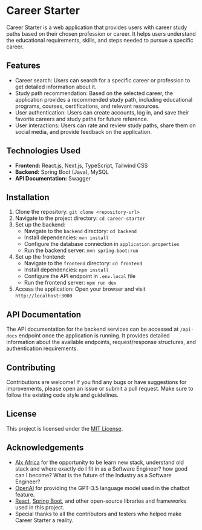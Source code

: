 # Career Starter

Career Starter is a web application that provides users with career study paths based on their chosen profession or career. It helps users understand the educational requirements, skills, and steps needed to pursue a specific career.

## Features

- Career search: Users can search for a specific career or profession to get detailed information about it.
- Study path recommendation: Based on the selected career, the application provides a recommended study path, including educational programs, courses, certifications, and relevant resources.
- User authentication: Users can create accounts, log in, and save their favorite careers and study paths for future reference.
- User interactions: Users can rate and review study paths, share them on social media, and provide feedback on the application.

## Technologies Used

- **Frontend:** React.js, Next.js, TypeScript, Tailwind CSS
- **Backend:** Spring Boot (Java), MySQL
- **API Documentation:** Swagger

## Installation

1. Clone the repository: `git clone <repository-url>`
2. Navigate to the project directory: `cd career-starter`
3. Set up the backend:
   - Navigate to the `backend` directory: `cd backend`
   - Install dependencies: `mvn install`
   - Configure the database connection in `application.properties`
   - Run the backend server: `mvn spring-boot:run`
4. Set up the frontend:
   - Navigate to the `frontend` directory: `cd frontend`
   - Install dependencies: `npm install`
   - Configure the API endpoint in `.env.local` file
   - Run the frontend server: `npm run dev`
5. Access the application: Open your browser and visit `http://localhost:3000`

## API Documentation

The API documentation for the backend services can be accessed at `/api-docs` endpoint once the application is running. It provides detailed information about the available endpoints, request/response structures, and authentication requirements.

## Contributing

Contributions are welcome! If you find any bugs or have suggestions for improvements, please open an issue or submit a pull request. Make sure to follow the existing code style and guidelines.

## License

This project is licensed under the [MIT License](LICENSE).

## Acknowledgements

- [Alx Africa](https://www.alxafrica.com/software-engineering/) for the opportunity to be learn new stack, understand old stack and where exactly do I fit in as a Software Engineer? how good can I become? What is the future of the Industry as a Software Engineer?
- [OpenAI](https://openai.com/) for providing the GPT-3.5 language model used in the chatbot feature.
- [React](https://reactjs.org/), [Spring Boot](https://spring.io/projects/spring-boot), and other open-source libraries and frameworks used in this project.
- Special thanks to all the contributors and testers who helped make Career Starter a reality.

